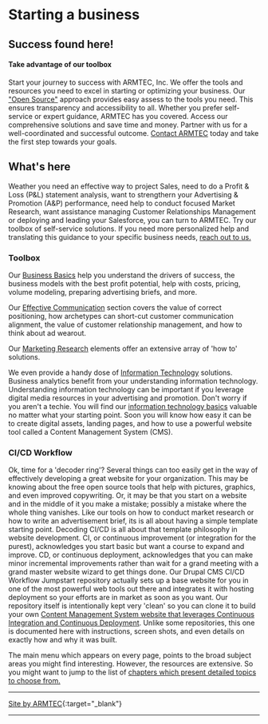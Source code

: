 
# Starting a business

## Success found here!

#### Take advantage of our toolbox

Start your journey to success with ARMTEC, Inc. We offer the tools and resources you need to excel in starting or optimizing your business.  Our ["Open Source"](book/opensource.md#you--open-source) approach provides easy assess to the tools you need.  This ensures transparency and accessibility to all. Whether you prefer self-service or expert guidance, ARMTEC has you covered. Access our comprehensive solutions and save time and money. Partner with us for a well-coordinated and successful outcome. [Contact ARMTEC](contact.md) today and take the first step towards your goals. 

## What's here

Weather you need an effective way to project Sales, need to do a Profit & Loss (P&L) statement analysis, want to strengthern your Advertising & Promotion (A&P) performance, need help to conduct focused Market Research, want assistance managing Customer Relationships Management or deploying and leading your Salesforce, you can turn to ARMTEC.  Try our toolbox of self-service solutions.  If you need more personalized help and translating this guidance to your specific business needs, [reach out to us.](contact.md)

### Toolbox

Our [Business Basics](chapters.md#chapter-business-basics) help you understand the drivers of success, the business models with the best profit potential, help with costs, pricing, volume modeling, preparing advertising briefs, and  more.

Our [Effective Communication](chapters.md#chapter-effective-communication) section covers the value of correct positioning, how archetypes can short-cut customer communication alignment, the value of customer relationship management, and how to think about ad wearout. 

Our [Marketing Research](chapters.md#chapter-market-research) elements offer an extensive array of 'how to' solutions.

We even provide a handy dose of [Information Technology](chapters.md#information-technology) solutions. Business analytics benefit from your understanding information technology.  Understanding information technology can be important if you leverage digital media resources in your advertising and promotion.  Don't worry if you aren't a techie.  You  will find our [information technology basics](book/infotechoverview.md) valuable no matter what your starting point.  Soon you will know how easy it can be to create digital assets, landing pages, and how to use a powerful website tool called a Content Management System (CMS).

### CI/CD Workflow
Ok, time for a 'decoder ring'?  Several things can too easily get in the way of effectively developing a great website for your organization.  This may be knowing about the free open source tools that help with pictures, graphics, and even improved copywriting.  Or, it may be that you start on a website and in the middle of it you make a mistake; possibly a mistake where the whole thing vanishes.  Like our tools on how to conduct market research or how to write an advertisement brief, its is all about having a simple template starting point.  Decoding CI/CD is all about that template philosophy in website development.  CI, or continuous improvement (or integration for the purest), acknowledges you start basic but want a course to expand and improve.  CD, or continuous deployment, acknowledges that you can make minor incremental improvements rather than wait for a grand meeting with a grand master website wizard to get things done.  Our Drupal CMS CI/CD Workflow Jumpstart repository actually sets up a base website for you in one of the most powerful web tools out there and integrates it with hosting deployment so your efforts are in market as soon as you want.  Our repository itself is intentionally kept very 'clean' so you can clone it to build your own [Content Management System website that leverages Continuous Integration and Continuous Deployment](chapters.md#chapter-drupal-template-with-cicd-workflow).  Unlike some repositories, this one is documented here with instructions, screen shots, and even details on exactly how and why it was built.


The main menu which appears on every page, points to the broad subject areas you might find interesting.  However, the resources are extensive.  So you might want to jump to the list of [chapters which present detailed topics to choose from.](chapters.md)


---------
[Site by ARMTEC](https://www.drupal.org/u/emofsnead){:target="_blank"}

---------

